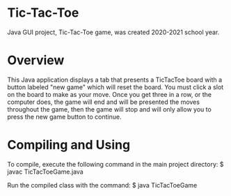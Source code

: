 # Tic-Tac-Toe
Java GUI project, Tic-Tac-Toe game, was created 2020-2021 school year.

# Overview
This Java application displays a tab that presents a TicTacToe board with a button labeled "new game"
which will reset the board.  You must click a slot on the board to make as your move.  Once you get
three in a row, or the computer does, the game will end and will be presented the moves throughout the
game, then the game will stop and will only allow you to press the new game button to continue.

# Compiling and Using
To compile, execute the following command in the main project directory:
$ javac TicTacToeGame.java

Run the compiled class with the command:
$ java TicTacToeGame
